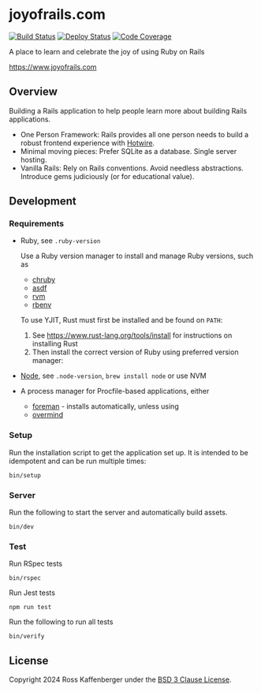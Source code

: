 # joyofrails.com

[![Build Status](https://github.com/joyofrails/joyofrails.com/actions/workflows/verify.yml/badge.svg)](https://github.com/joyofrails/joyofrails.com/actions)
[![Deploy Status](https://github.com/joyofrails/joyofrails.com/actions/workflows/deploy.yml/badge.svg)](https://github.com/joyofrails/joyofrails.com/actions)
[![Code Coverage](https://codecov.io/gh/joyofrails/joyofrails.com/graph/badge.svg?token=PRKDIXWQ7I)](https://codecov.io/gh/joyofrails/joyofrails.com)

A place to learn and celebrate the joy of using Ruby on Rails

https://www.joyofrails.com

## Overview

Building a Rails application to help people learn more about building Rails applications.

- One Person Framework: Rails provides all one person needs to build a robust frontend experience with [Hotwire](https://hotwired.dev/).
- Minimal moving pieces: Prefer SQLite as a database. Single server hosting.
- Vanilla Rails: Rely on Rails conventions. Avoid needless abstractions. Introduce gems judiciously (or for educational value).

## Development

### Requirements

- Ruby, see `.ruby-version`

  Use a Ruby version manager to install and manage Ruby versions, such as

  - [chruby](https://github.com/postmodern/chruby)
  - [asdf](https://asdf-vm.com/)
  - [rvm](https://rvm.io/)
  - [rbenv](https://github.com/rbenv/rbenv)

  To use YJIT, Rust must first be installed and be found on `PATH`:

  1. See https://www.rust-lang.org/tools/install for instructions on installing Rust
  2. Then install the correct version of Ruby using preferred version manager:

- [Node](https://nodejs.org/en/), see `.node-version`, `brew install node` or use NVM
- A process manager for Procfile-based applications, either

  - [foreman](https://github.com/ddollar/foreman) - installs automatically, unless using
  - [overmind](https://github.com/DarthSim/overmind)

### Setup

Run the installation script to get the application set up. It is intended to be idempotent and can be run multiple times:

```
bin/setup
```

### Server

Run the following to start the server and automatically build assets.

```
bin/dev
```

### Test

Run RSpec tests

```
bin/rspec
```

Run Jest tests

```
npm run test
```

Run the following to run all tests

```
bin/verify
```

## License

Copyright 2024 Ross Kaffenberger under the [BSD 3 Clause License](https://opensource.org/license/bsd-3-clause).
